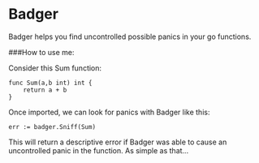 # Badger
Badger helps you find uncontrolled possible panics in your go functions.

###How to use me: 

Consider this Sum function: 

```golang
func Sum(a,b int) int {
    return a + b
}
```

Once imported, we can look for panics with Badger like this: 

```golang
err := badger.Sniff(Sum)
```

This will return a descriptive error if Badger was able to cause an uncontrolled panic in the function. As simple as that...